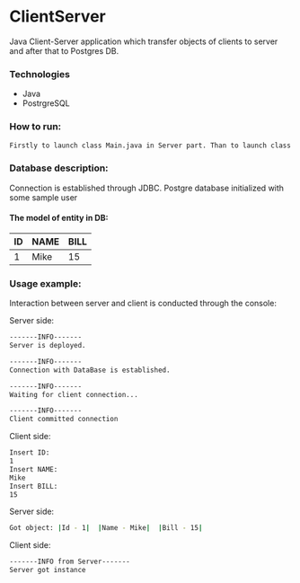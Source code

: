 # ClientServer

Java Client-Server application which transfer objects of clients to server and after that to Postgres DB. 

### Technologies
- Java
- PostrgreSQL

### How to run:
```sh
Firstly to launch class Main.java in Server part. Than to launch class Main.java in Client part
```

### Database description:
Connection is established through JDBC. Postgre database initialized with some sample user
#### The model of entity in DB:
| ID | NAME | BILL |
| -----------| ------ | ------ |
| 1 | Mike | 15 | 


### Usage example:
Interaction between server and client is conducted through the console:

Server side:
```sh
-------INFO-------
Server is deployed.

-------INFO-------
Connection with DataBase is established.

-------INFO-------
Waiting for client connection...

-------INFO-------
Client committed connection
```

Client side:
```sh
Insert ID:
1
Insert NAME:
Mike
Insert BILL:
15
```

Server side:
```sh
Got object: |Id - 1|  |Name - Mike|  |Bill - 15|
```

Client side:
```sh
-------INFO from Server-------
Server got instance
```





